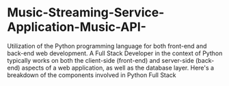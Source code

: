# Music-Streaming-Service-Application-Music-API-
Utilization of the Python programming language for both front-end and back-end web development. A Full Stack Developer in the context of Python typically works on both the client-side (front-end) and server-side (back-end) aspects of a web application, as well as the database layer. Here's a breakdown of the components involved in Python Full Stack
